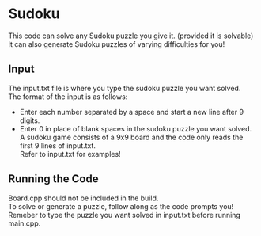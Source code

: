 # Sudoku #
This code can solve any Sudoku puzzle you give it. (provided it is solvable)  
It can also generate Sudoku puzzles of varying difficulties for you!

## Input ##
The input.txt file is where you type the sudoku puzzle you want solved.  
The format of the input is as follows:  
  * Enter each number separated by a space and start a new line after 9 digits.  
  * Enter 0 in place of blank spaces in the sudoku puzzle you want solved.   
A sudoku game consists of a 9x9 board and the code only reads the first 9 lines of input.txt.  
Refer to input.txt for examples!

## Running the Code ##
Board.cpp should not be included in the build.  
To solve or generate a puzzle, follow along as the code prompts you!  
Remeber to type the puzzle you want solved in input.txt before running main.cpp. 
